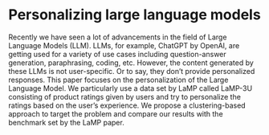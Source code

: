 # Personalizing large language models

Recently we have seen a lot of advancements in the field of Large Language Models (LLM). LLMs, for example, ChatGPT by OpenAI, are getting used for a variety of use cases including question-answer generation, paraphrasing, coding, etc. However, the content generated by these LLMs is not user-specific. Or to say, they don’t provide personalized responses. This paper focuses on the personalization of the Large Language Model. We particularly use a data set by LaMP called LaMP-3U consisting of product ratings given by users and try to personalize the ratings based on the user’s experience. We propose a clustering-based approach to target the problem and compare our results with the benchmark set by the LaMP paper.
